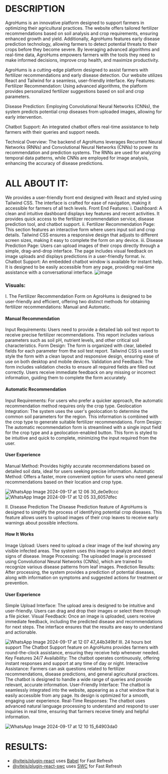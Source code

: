 # DESCRIPTION #
AgroHums is an innovative platform designed to support farmers in optimizing their agricultural practices. The website offers tailored fertilizer recommendations based on soil analysis and crop requirements, ensuring enhanced growth and yield. Additionally, AgroHums features early disease prediction technology, allowing farmers to detect potential threats to their crops before they become severe. By leveraging advanced algorithms and real-time data, AgroHums empowers farmers with the tools they need to make informed decisions, improve crop health, and maximize productivity.

AgroHums is a cutting-edge platform designed to assist farmers with fertilizer recommendations and early disease detection. Our website utilizes React and Tailwind for a seamless, user-friendly interface.
Key Features:
Fertilizer Recommendation: Using advanced algorithms, the platform provides personalized fertilizer suggestions based on soil and crop parameters.

Disease Prediction: Employing Convolutional Neural Networks (CNNs), the system predicts potential crop diseases from uploaded images, allowing for early intervention.

Chatbot Support: An integrated chatbot offers real-time assistance to help farmers with their queries and support needs.

Technical Overview:
The backend of AgroHums leverages Recurrent Neural Networks (RNNs) and Convolutional Neural Networks (CNNs) to power its recommendation and prediction systems. The RNNs are used for analyzing temporal data patterns, while CNNs are employed for image analysis, enhancing the accuracy of disease predictions.

# ALL ABOUT IT:
We provides a user-friendly front end designed with React and styled using Tailwind CSS. The interface is crafted for ease of navigation, making it accessible for farmers of all tech levels.
Front End Features:
i. Dashboard: A clean and intuitive dashboard displays key features and recent activities. It provides quick access to the fertilizer recommendation service, disease prediction tool, and chatbot support.
ii. Fertilizer Recommendation Page: This section features an interactive form where users input soil and crop details. Tailwind CSS ensures a responsive design that adjusts to different screen sizes, making it easy to complete the form on any device.
iii. Disease Prediction Page: Users can upload images of their crops directly through a simple, drag-and-drop interface. The page includes visual feedback on image uploads and displays predictions in a user-friendly format.
iv. Chatbot Support: An embedded chatbot window is available for instant help. It is designed to be easily accessible from any page, providing real-time assistance with a conversational interface.
![image](https://github.com/user-attachments/assets/085f0f63-8970-4f63-ab6e-43a6cbc34ea0)


### Visuals:
I. The Fertilizer Recommendation Form on AgroHums is designed to be user-friendly and efficient, offering two distinct methods for obtaining fertilizer recommendations: Manual and Automatic.

#### Manual Recommendation
Input Requirements: Users need to provide a detailed lab soil test report to receive precise fertilizer recommendations. This report includes various parameters such as soil pH, nutrient levels, and other critical soil characteristics.
Form Design: The form is organized with clear, labeled fields for each parameter from the soil test report. Tailwind CSS is used to style the form with a clean layout and responsive design, ensuring ease of use on both desktop and mobile devices.
Validation and Feedback: The form includes validation checks to ensure all required fields are filled out correctly. Users receive immediate feedback on any missing or incorrect information, guiding them to complete the form accurately.
#### Automatic Recommendation
Input Requirements: For users who prefer a quicker approach, the automatic recommendation method requires only the crop type.
Geolocation Integration: The system uses the user's geolocation to determine the common soil parameters for the region. This information is combined with the crop type to generate suitable fertilizer recommendations.
Form Design: The automatic recommendation form is streamlined with a single input field for the crop type and a geolocation-enabled button. This form is styled to be intuitive and quick to complete, minimizing the input required from the user.
#### User Experience
Manual Method: Provides highly accurate recommendations based on detailed soil data, ideal for users seeking precise information.
Automatic Method: Offers a faster, more convenient option for users who need general recommendations based on their location and crop type.

![WhatsApp Image 2024-09-17 at 12 06 30_de0e9ccc](https://github.com/user-attachments/assets/a74e2828-430f-4ab2-979b-ea883b89f9dd)
![WhatsApp Image 2024-09-17 at 12 05 33_6057dfec](https://github.com/user-attachments/assets/fe347849-5812-4aa0-afb5-2e325e605e2d)

II. Disease Prediction
The Disease Prediction feature of AgroHums is designed to simplify the process of identifying potential crop diseases. This feature allows users to upload images of their crop leaves to receive early warnings about possible infections.
#### How It Works
Image Upload: Users need to upload a clear image of the leaf showing any visible infected areas. The system uses this image to analyze and detect signs of disease.
Image Processing: The uploaded image is processed using Convolutional Neural Networks (CNNs), which are trained to recognize various disease patterns from leaf images.
Prediction Results: After processing, the system provides a prediction of potential diseases, along with information on symptoms and suggested actions for treatment or prevention.
#### User Experience
Simple Upload Interface: The upload area is designed to be intuitive and user-friendly. Users can drag and drop their images or select them through a file picker.
Visual Feedback: Once an image is uploaded, users receive immediate feedback, including the predicted disease and recommendations for next steps. The interface ensures that the results are easy to understand and actionable.

![WhatsApp Image 2024-09-17 at 12 07 47_44b349bf](https://github.com/user-attachments/assets/b390bdad-c17a-46d6-acd5-fdd8ddf48add)
III. 24 hours bot support
The Chatbot Support feature on AgroHums provides farmers with round-the-clock assistance, ensuring they receive help whenever needed.
Key Features
24/7 Availability: The chatbot operates continuously, offering instant responses and support at any time of day or night.
Interactive Assistance: Farmers can ask questions related to fertilizer recommendations, disease predictions, and general agricultural practices. The chatbot is designed to handle a wide range of queries and provide relevant, accurate information.
User-Friendly Interface: The chatbot is seamlessly integrated into the website, appearing as a chat window that is easily accessible from any page. Its design is optimized for a smooth, engaging user experience.
Real-Time Responses: The chatbot uses advanced natural language processing to understand and respond to user inquiries in real time, ensuring that farmers receive timely and helpful information.

![WhatsApp Image 2024-09-17 at 12 10 15_64903da0](https://github.com/user-attachments/assets/7bfa57a2-2d46-4020-8b67-607b699e51af)

# RESULTS:



- [@vitejs/plugin-react](https://github.com/vitejs/vite-plugin-react/blob/main/packages/plugin-react/README.md) uses [Babel](https://babeljs.io/) for Fast Refresh
- [@vitejs/plugin-react-swc](https://github.com/vitejs/vite-plugin-react-swc) uses [SWC](https://swc.rs/) for Fast Refresh
